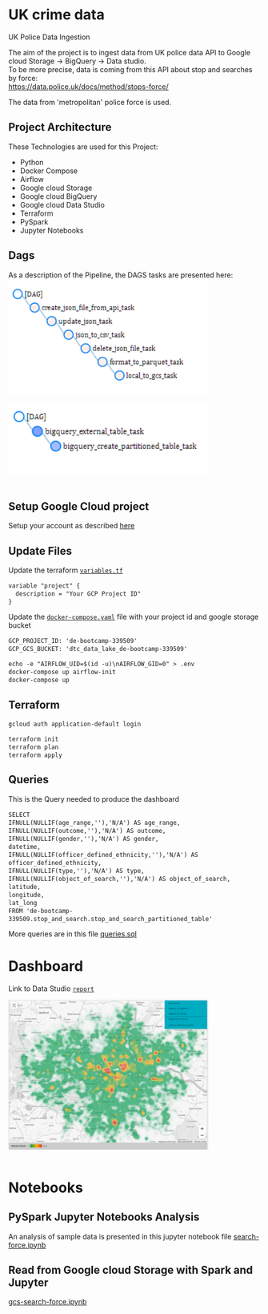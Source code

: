 # UK crime data

UK Police Data Ingestion  

The aim of the project is to ingest data from UK police data API to Google cloud Storage -> BigQuery -> Data studio.  
To be more precise, data is coming from this API about stop and searches by force:  
https://data.police.uk/docs/method/stops-force/  
  
The data from 'metropolitan' police force is used.  

## Project Architecture

These Technologies are used for this Project:   
* Python
* Docker Compose
* Airflow
* Google cloud Storage
* Google cloud BigQuery
* Google cloud Data Studio
* Terraform
* PySpark
* Jupyter Notebooks

## Dags
As a description of the Pipeline, the DAGS tasks are presented here:  
<img src="images/data_ingestion_dag.png" width="400">   

<img src="images/gcs_2_bq_dag.png" width="400"><br/><br/>   


   
## Setup Google Cloud project  

Setup your account as described [here](/Initial-setup.md)  

## Update Files   

Update the terraform [`variables.tf`](/terraform/variables.tf) 
```
variable "project" {
  description = "Your GCP Project ID"
}
```

Update the [`docker-compose.yaml`](/airflow/docker-compose.yaml) file with your project id and google storage bucket   
```
GCP_PROJECT_ID: 'de-bootcamp-339509'
GCP_GCS_BUCKET: 'dtc_data_lake_de-bootcamp-339509'
```

```
echo -e "AIRFLOW_UID=$(id -u)\nAIRFLOW_GID=0" > .env
docker-compose up airflow-init
docker-compose up
```

## Terraform
```
gcloud auth application-default login 
```
```
terraform init
terraform plan
terraform apply
```

## Queries  

This is the Query needed to produce the dashboard   

```
SELECT
IFNULL(NULLIF(age_range,''),'N/A') AS age_range,
IFNULL(NULLIF(outcome,''),'N/A') AS outcome,
IFNULL(NULLIF(gender,''),'N/A') AS gender,
datetime,
IFNULL(NULLIF(officer_defined_ethnicity,''),'N/A') AS officer_defined_ethnicity,
IFNULL(NULLIF(type,''),'N/A') AS type,
IFNULL(NULLIF(object_of_search,''),'N/A') AS object_of_search,
latitude,
longitude,
lat_long
FROM 'de-bootcamp-339509.stop_and_search.stop_and_search_partitioned_table'
```
More queries are in this file [queries.sql](queries.sql)

# Dashboard

Link to Data Studio [`report`](https://datastudio.google.com/reporting/a5549182-d121-4db6-8955-17de26c95602)   

<img src="images/heatmap_stop_search.png" width="400"><br/><br/>   


# Notebooks   

## PySpark Jupyter Notebooks Analysis   
An analysis of sample data is presented in this jupyter notebook file [search-force.ipynb](/notebooks/search-force.ipynb)   

## Read from Google cloud Storage with Spark and Jupyter
[gcs-search-force.ipynb](/notebooks/gcs-search-force.ipynb)

